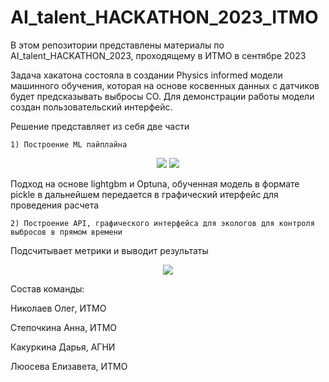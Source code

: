 # AI_talent_HACKATHON_2023_ITMO
В этом репозитории представлены материалы по AI_talent_HACKATHON_2023, проходящему в ИТМО в сентябре 2023

Задача хакатона состояла в создании Physics informed модели машинного обучения, которая на основе косвенных данных с датчиков будет предсказывать выбросы CO. Для демонстрации работы модели создан пользовательский интерфейс.

Решение представляет из себя две части

```1) Построение ML пайплайна ``` 
<!-- #region -->
<p align="center">
<img  src="1.png">
  <img  src="2.png">
</p>

Подход на основе lightgbm и Optuna, обученная модель в формате pickle в дальнейшем передается в графический итерфейс для проведения расчета

```2) Построение API, графического интерфейса для экологов для контроля выбросов в прямом времени```

Подсчитывает метрики и выводит результаты

<!-- #region -->
<p align="center">
<img  src="pictures/Скриншот 09-09-2023 00.00.43.png">
</p>

Состав команды:

Николаев Олег, ИТМО

Степочкина Анна, ИТМО

Какуркина Дарья, АГНИ

Люосева Елизавета, ИТМО
